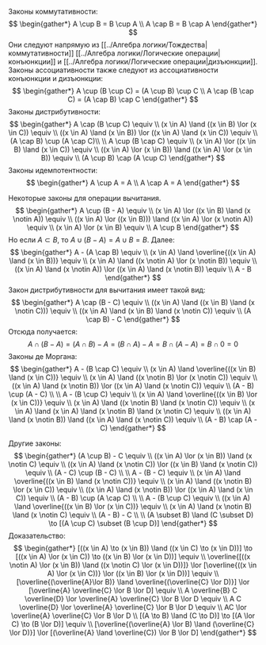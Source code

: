 Законы коммутативности:
$$
\begin{gather*}
A \cup B = B \cup A \\
A \cap B = B \cap A
\end{gather*}
$$
Они следуют напрямую из [[../Алгебра логики/Тождества|коммутативности]] [[../Алгебра логики/Логические операции|конъюнкции]] и [[../Алгебра логики/Логические операции|дизъюнкции]].
Законы ассоциативности также следуют из ассоциативности конъюнкции и дизъюнкции:
$$
\begin{gather*}
A \cup (B \cup C) = (A \cup B) \cup C \\
A \cap (B \cap C) = (A \cap B) \cap C
\end{gather*}
$$
Законы дистрибутивности:
$$
\begin{gather*}
A \cap (B \cup C) \equiv \\
(x \in A) \land ((x \in B) \lor (x \in C)) \equiv \\
((x \in A) \land (x \in B)) \lor ((x \in A) \land (x \in C)) \equiv \\
(A \cap B) \cup (A \cap C)\\
\\
A \cup (B \cap C) \equiv \\
(x \in A) \lor ((x \in B) \land (x \in C)) \equiv \\
((x \in A) \lor (x \in B)) \land ((x \in A) \lor (x \in B)) \equiv \\
(A \cup B) \cap (A \cup C)
\end{gather*}
$$
Законы идемпотентности:
$$
\begin{gather*}
A \cup A = A \\
A \cap A = A
\end{gather*}
$$

Некоторые законы для операции вычитания.
$$
\begin{gather*}
A \cup (B - A) \equiv \\
(x \in A) \lor ((x \in B) \land (x \notin A)) \equiv \\
((x \in A) \lor ((x \in B))) \land ((x \in A) \lor (x \notin A)) \equiv \\
(x \in A) \lor (x \in B) \equiv \\
A \cup B
\end{gather*}
$$
Но если $A \subset B$, то $A \cup (B - A) = A \cup B = B$. Далее:
$$
\begin{gather*}
A - (A \cap B) \equiv \\
(x \in A) \land \overline{((x \in A) \land (x \in B))} \equiv \\
(x \in A) \land ((x \notin A) \lor (x \notin B)) \equiv \\
((x \in A) \land (x \notin A)) \lor ((x \in A) \land (x \notin B)) \equiv \\
A - B
\end{gather*}
$$
Закон дистрибутивности для вычитания имеет такой вид:
$$
\begin{gather*}
A \cap (B - C) \equiv \\
((x \in A) \land ((x \in B) \land (x \notin C))) \equiv \\
((x \in A) \land (x \in B) \land (x \notin C)) \equiv \\
(A \cap B) - C
\end{gather*}
$$
Отсюда получается:
$$
A \cap (B - A) = (A \cap B) - A = (B \cap A) - A = B \cap (A - A) = B \cap 0 = 0
$$
Законы де Моргана:
$$
\begin{gather*}
A - (B \cap C) \equiv \\
(x \in A) \land \overline{((x \in B) \land (x \in C))} \equiv \\
(x \in A) \land ((x \notin B) \lor (x \notin C)) \equiv \\
((x \in A) \land (x \notin B)) \lor ((x \in A) \land (x \notin C)) \equiv \\
(A - B) \cup (A - C) \\
\\
A - (B \cup C) \equiv \\
(x \in A) \land \overline{((x \in B) \lor (x \in C))} \equiv \\
(x \in A) \land ((x \notin B) \land (x \notin C)) \equiv \\
(x \in A) \land (x \in A) \land (x \notin B) \land (x \notin C) \equiv \\
((x \in A) \land (x \notin B)) \land ((x \in A) \land (x \notin C)) \equiv \\
(A - B) \cap (A - C)
\end{gather*}
$$

Другие законы: 
$$
\begin{gather*}
(A \cup B) - C \equiv \\
((x \in A) \lor (x \in B)) \land (x \notin C) \equiv \\
((x \in A) \land (x \notin C)) \lor ((x \in B) \land (x \notin C)) \equiv \\
(A - C) \cup (B - C) \\
\\
A - (B - C) \equiv \\
(x \in A) \land \overline{((x \in B) \land (x \notin C))} \equiv \\
(x \in A) \land ((x \notin B) \lor (x \in C)) \equiv \\
((x \in A) \land (x \notin B)) \lor ((x \in A) \land (x \in C)) \equiv \\
(A - B) \cup (A \cap C) \\
\\
A - (B \cup C) \equiv \\
((x \in A) \land \overline{((x \in B) \lor (x \in C))} \equiv \\
(x \in A) \land (x \notin B) \land (x \notin C) \equiv \\
(A - B) - C \\
\\
(A \subset B) \land (C \subset D) \to [(A \cup C) \subset (B \cup D)] 
\end{gather*}
$$
Доказательство:
$$
\begin{gather*}
[((x \in A) \to (x \in B)) \land ((x \in C) \to (x \in D))] \to [((x \in A) \lor (x \in C)) \to ((x \in B) \lor (x \in D))] \equiv \\
\overline{[((x \notin A) \lor (x \in B)) \land ((x \notin C) \lor (x \in D))]} \lor [\overline{((x \in A) \lor (x \in C))} \lor ((x \in B) \lor (x \in D))] \equiv \\
[\overline{(\overline{A}\lor B)} \land  \overline{(\overline{C} \lor D)}] \lor [\overline{A} \overline{C} \lor B \lor D] \equiv \\
A \overline{B} C \overline{D} \lor \overline{A} \overline{C} \lor B \lor D \equiv \\
A C \overline{D} \lor \overline{A} \overline{C} \lor B \lor D \equiv \\
AC \lor \overline{A} \overline{C} \lor B \lor D
\\
[(A \to B) \land (C \to D)] \to [(A \lor C) \to (B \lor D)] \equiv \\
[\overline{(\overline{A} \lor B) \land (\overline{C} \lor D)}] \lor [(\overline{A} \land \overline{C}) \lor B \lor D]
\end{gather*}
$$